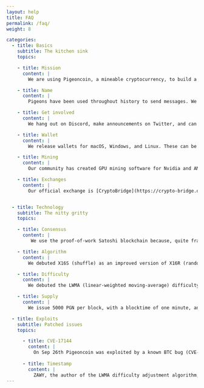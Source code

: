```yaml
---
layout: help
title: FAQ
permalink: /faq/
weight: 8

categories:
  - title: Basics
    subtitle: The kitchen sink
    topics:

    - title: Mission
      content: |
        We are using Pigeoncoin, a mineable cryptocurrency, to build a social network which will never have to collect user data to pay the bills.

    - title: Name
      content: |
        Pigeons have been used throughout history to send messages. We're applying the pigeon's legacy to modern communications.

    - title: Get involved
      content: |
        We hang out on Discord, make announcements on Twitter, and can occasionally be found on Telegram. All official social media accounts can be found in our footer.

    - title: Wallet
      content: |
        We release wallets for macOS, Windows, and Linux. These can be found on our front page.

    - title: Mining
      content: |
        Our community has created GPU mining software for Nvidia and AMD GPUs, with software available for Linux and Windows. See our front page for links.

    - title: Exchanges
      content: |
        Our official exchange is [CryptoBridge](https://crypto-bridge.org/), with other exchanges listed on the front page. Disclaimer: We cannot be held responsible for the conduct of any exchange. Trading on any platform is at your own risk.


  - title: Technology
    subtitle: The nitty gritty
    topics:

    - title: Consensus
      content: |
         We use the proof-of-work Satoshi blockchain because, quite frankly, it is proven to work. With nine years of battle hardened security, we can rely on it as a source of truth.

    - title: Algorithm
      content: |
        We debuted X16S (shuffle) as an improved version of X16R (random). We improved hashrate and power consistency with no drawbacks. We are proud to have our algorithm listed under the MIT license. We believe that any coin forking away from specific hardware will benefit from using X16S as a wrapper for their existing algorithm. If you are a coin founder with questions about this, please reach out via Discord.

    - title: Difficulty
      content: |
        We debuted the LWMA (linear-weighted moving-average) difficulty algorithm at block 111,222. This algorithm uses the last 45 blocks to calculate the new target, setting a new difficulty each block. This has provided difficulty stability that is simply unmatched by any other method. We recommend the LWMA algorithm to coins of any size.

    - title: Supply
      content: |
        We issue 5000 PGN per block, with a blocktime of one minute, and a halving interval of approximately 4 years. Maximum supply is approximately 21B, of which only <span data-id="chain-supplyPercentage">2%</span> has been issued so far.

  - title: Exploits
    subtitle: Patched issues
    topics:

      - title: CVE-17144
        content: |
          On Sep 26th Pigeoncoin was exploited by a known BTC bug (CVE-2018-17144) that was made public the prior week, which allows one to be able to send duplicate unspent inputs when they mine their own block with such transactions. As a result, they were able to mine 3 blocks with these transactions in their block, which turned 5k PGN into 244M PGN. By the time the team and community was notified, it was too late to invalidate these transactions. Within 24 hrs the Dev team had patched and fixed the exploit, and as a community we decided not to rollback the blockchain to invalidate these transactions because of centralisation concerns from the community. The Pigeoncoin team and community take this as a learning opportunity to making changes in team/role structure to ensure we can minimize the chance of such an event from happening in the future. [commit](https://github.com/Pigeoncoin/pigeoncoin/commit/cc4885cc8e176e4e68a6ef966638b6728191c853)
        
      - title: Timestamp
        content: |
          ZAWY, the author of the LWMA difficulty adjustment algorithm, informed us of a security issue related to coins who were originally designed for a 10 minute blocktime who then switched to a lower block time and incorporated every-block retargeting. This security issue would allow a miner to submit incorrect block timestamps allowing them to mine for a period of time without the difficulty algorithm responding. This vulnerability has not been exploited on our chain to the best of our knowledge. [commit](https://github.com/Pigeoncoin/pigeoncoin/commit/90e2dcbe60aa413b4efba2ad4518bcd003a3dca0)
---
```

